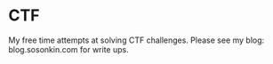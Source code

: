 CTF
===

My free time attempts at solving CTF challenges. Please see my blog: blog.sosonkin.com for write ups.
